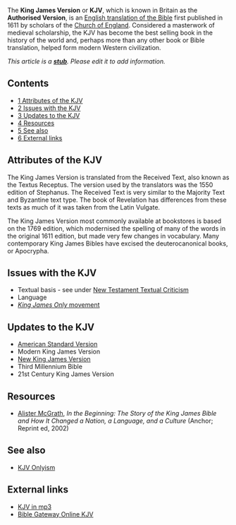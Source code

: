 The **King James Version** or **KJV**, which is known in Britain as
the **Authorised Version**, is an
[English translation of the Bible](English_translations_of_the_Bible "English translations of the Bible")
first published in 1611 by scholars of the
[Church of England](Anglicanism "Anglicanism"). Considered a
masterwork of medieval scholarship, the KJV has become the best
selling book in the history of the world and, perhaps more than any
other book or Bible translation, helped form modern Western
civilization.

*This article is a **[stub](http://www.theopedia.com/Category:Theopedia_stubs "Category:Theopedia stubs")**. Please edit it to add information.*
## Contents

-   [1 Attributes of the KJV](#Attributes_of_the_KJV)
-   [2 Issues with the KJV](#Issues_with_the_KJV)
-   [3 Updates to the KJV](#Updates_to_the_KJV)
-   [4 Resources](#Resources)
-   [5 See also](#See_also)
-   [6 External links](#External_links)

## Attributes of the KJV

The King James Version is translated from the Received Text, also
known as the Textus Receptus. The version used by the translators
was the 1550 edition of Stephanus. The Received Text is very
similar to the Majority Text and Byzantine text type. The book of
Revelation has differences from these texts as much of it was taken
from the Latin Vulgate.

The King James Version most commonly available at bookstores is
based on the 1769 edition, which modernised the spelling of many of
the words in the original 1611 edition, but made very few changes
in vocabulary. Many contemporary King James Bibles have excised the
deuterocanonical books, or Apocrypha.

## Issues with the KJV

-   Textual basis - see under
    [New Testament Textual Criticism](New_Testament_Textual_Criticism "New Testament Textual Criticism")
-   Language
-   [*King James Only* movement](King_James_Version_onlyism "King James Version onlyism")

## Updates to the KJV

-   [American Standard Version](American_Standard_Version "American Standard Version")
-   Modern King James Version
-   [New King James Version](New_King_James_Version "New King James Version")
-   Third Millennium Bible
-   21st Century King James Version

## Resources

-   [Alister McGrath](Alister_McGrath "Alister McGrath"),
    *In the Beginning: The Story of the King James Bible and How It Changed a Nation, a Language, and a Culture*
    (Anchor; Reprint ed, 2002)

## See also

-   [KJV Onlyism](KJV_Onlyism "KJV Onlyism")

## External links

-   [KJV in mp3](http://www.audiotreasure.com/indexKJV.htm)
-   [Bible Gateway Online KJV](http://www.biblegateway.com/versions/index.php?action=getVersionInfo&vid=9#books&version=9;)



